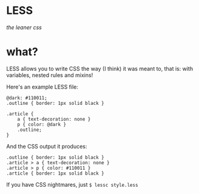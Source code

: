 LESS
====
_the leaner css_
# what?
LESS allows you to write CSS the way (I think) it was meant to, that is: with variables, nested rules and mixins!

Here's an example LESS file:
	
	@dark: #110011;
	.outline { border: 1px solid black }
	
	.article {
		a { text-decoration: none }
		p { color: @dark }
		.outline;
	}
	
And the CSS output it produces:
	
	.outline { border: 1px solid black }
	.article > a { text-decoration: none }
	.article > p { color: #110011 }
	.article { border: 1px solid black }
	
If you have CSS nightmares, just 
	`$ lessc style.less`

